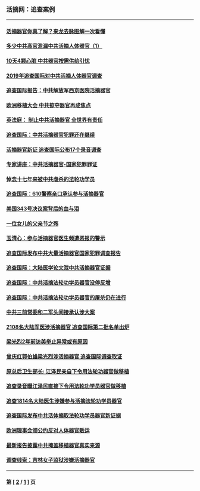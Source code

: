 ### 活摘网：追查案例
---
#### [活摘器官你真了解？来龙去脉图解一次看懂](../../pages/nf5880/n13013820.md?06240430) 
#### [多少中共高官泄漏中共活摘人体器官（1）](../../pages/nf5880/n12671234.md?06240430) 
#### [10天4颗心脏 中共器官按需供给引忧](../../pages/nf5880/n12326366.md?06240430) 
#### [2019年追查国际对中共活摘人体器官调查](../../pages/nf5880/n11917733.md?06240430) 
#### [追查国际报告：中共解放军西京医院活摘器官](../../pages/nf5880/n11838359.md?06240430) 
#### [欧洲移植大会 中共掠夺器官再成焦点](../../pages/nf5880/n11538883.md?06240430) 
#### [英法庭： 制止中共活摘器官 全世界有责任](../../pages/nf5880/n11330691.md?06240430) 
#### [追查国际：中共活摘器官犯罪还在继续](../../pages/nf5880/n11218301.md?06240430) 
#### [活摘器官新证 追查国际公布17个录音调查](../../pages/nf5880/n10897744.md?06240430) 
#### [专家讲座：中共活摘器官-国家犯罪罪证](../../pages/nf5880/n8828153.md?06240430) 
#### [悼念十七年来被中共虐杀的法轮功学员](../../pages/nf5880/n8124823.md?06240430) 
#### [追查国际：610警察亲口承认参与活摘器官](../../pages/nf5880/n8109067.md?06240430) 
#### [美国343号决议案背后的血与泪](../../pages/nf5880/n8020684.md?06240430) 
#### [一位女儿的父亲节之殇](../../pages/nf5880/n8014122.md?06240430) 
#### [玉清心：参与活摘器官医生频遭恶报的警示](../../pages/nf5880/n4637546.md?06240430) 
#### [追查国际发布中共大量活摘器官国家犯罪调查报告](../../pages/nf5880/n4613428.md?06240430) 
#### [追查国际：大陆医学论文泄中共活摘器官证据](../../pages/nf5880/n4608794.md?06240430) 
#### [追查国际：中共活摘法轮功学员器官没停反增](../../pages/nf5880/n4584075.md?06240430) 
#### [追查国际：中共活摘法轮功学员器官的屠杀仍在进行](../../pages/nf5880/n4299154.md?06240430) 
#### [中共三前常委和二军头间接承认涉大案](../../pages/nf5880/n4286244.md?06240430) 
#### [2108名大陆军医涉活摘器官 追查国际第二批名单出炉](../../pages/nf5880/n4284769.md?06240430) 
#### [梁光烈2年前访美举止异常或有原因](../../pages/nf5880/n4279686.md?06240430) 
#### [曾庆红郭伯雄梁光烈涉活摘器官 追查国际调查取证](../../pages/nf5880/n4278462.md?06240430) 
#### [原总后卫生部长: 江泽民亲自下令用法轮功器官做移植](../../pages/nf5880/n4263864.md?06240430) 
#### [追查录音曝江泽民直接下令用法轮功学员器官做移植](../../pages/nf5880/n4261268.md?06240430) 
#### [追查1814名大陆医生涉嫌参与活摘法轮功学员器官](../../pages/nf5880/n4259055.md?06240430) 
#### [追查国际发布中共活体摘取法轮功学员器官新证据](../../pages/nf5880/n4258255.md?06240430) 
#### [欧洲理事会颁公约反对人体器官贩运](../../pages/nf5880/n4206955.md?06240430) 
#### [最新报告披露中共掩盖移植器官真实来源](../../pages/nf5880/n4140084.md?06240430) 
#### [调查线索：吉林女子监狱涉嫌活摘器官](../../pages/nf5880/n4044366.md?06240430) 

---
#### 第 [ [2](./2.md?06240430) / [1](./1.md?06240430) ] 页
